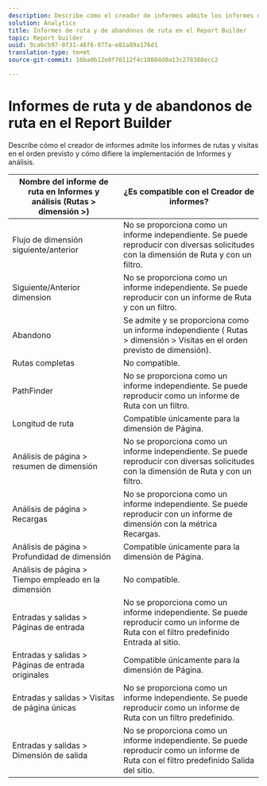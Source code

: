 ```yaml
---
description: Describe cómo el creador de informes admite los informes de rutas y visitas en el orden previsto y cómo difiere la implementación de Informes y análisis.
solution: Analytics
title: Informes de ruta y de abandonos de ruta en el Report Builder
topic: Report builder
uuid: 9ca6cb97-8f31-46f6-977a-e81a89a176d1
translation-type: tm+mt
source-git-commit: 16ba0b12e0f70112f4c10804d0a13c278388ecc2

---
```



# Informes de ruta y de abandonos de ruta en el Report Builder

Describe cómo el creador de informes admite los informes de rutas y visitas en el orden previsto y cómo difiere la implementación de Informes y análisis.

| Nombre del informe de ruta en Informes y análisis (Rutas &gt; dimensión &gt;) | ¿Es compatible con el Creador de informes? |
|--- |--- |
| Flujo de dimensión siguiente/anterior | No se proporciona como un informe independiente. Se puede reproducir con diversas solicitudes con la dimensión de Ruta y con un filtro. |
| Siguiente/Anterior  dimension | No se proporciona como un informe independiente. Se puede reproducir con un informe de Ruta y con un filtro. |
| Abandono | Se admite y se proporciona como un informe independiente ( Rutas &gt; dimensión &gt; Visitas en el orden previsto de dimensión). |
| Rutas completas | No compatible. |
| PathFinder | No se proporciona como un informe independiente. Se puede reproducir como un informe de Ruta con un filtro. |
| Longitud de ruta | Compatible únicamente para la dimensión de Página. |
| Análisis de página &gt;  resumen de dimensión | No se proporciona como un informe independiente. Se puede reproducir con diversas solicitudes con la dimensión de Ruta y con un filtro. |
| Análisis de página &gt; Recargas | No se proporciona como un informe independiente. Se puede reproducir con un informe de dimensión con la métrica Recargas. |
| Análisis de página &gt; Profundidad de dimensión | Compatible únicamente para la dimensión de Página. |
| Análisis de página &gt; Tiempo empleado en la dimensión | No compatible. |
| Entradas y salidas &gt; Páginas de entrada | No se proporciona como un informe independiente. Se puede reproducir como un informe de Ruta con el filtro predefinido Entrada al sitio. |
| Entradas y salidas &gt; Páginas de entrada originales | Compatible únicamente para la dimensión de Página. |
| Entradas y salidas &gt; Visitas de página únicas | No se proporciona como un informe independiente. Se puede reproducir como un informe de Ruta con un filtro predefinido. |
| Entradas y salidas &gt; Dimensión de salida | No se proporciona como un informe independiente. Se puede reproducir como un informe de Ruta con el filtro predefinido Salida del sitio. |
